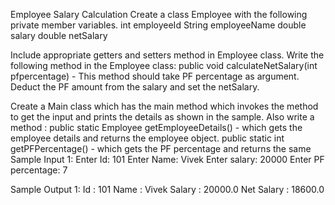 Employee Salary Calculation
Create a class Employee with the following private member variables.
  int employeeId
  String employeeName
  double salary
  double netSalary

Include appropriate getters and setters method in Employee class. 
Write the following method in the Employee class:
    public void calculateNetSalary(int pfpercentage)  - This method should take PF percentage as argument. 
    Deduct the PF amount from the salary and set the netSalary.  

Create a Main class which has the main method which invokes the method to get the input and prints the details as shown in the sample. 
Also write a method :
    public static Employee getEmployeeDetails() -  which gets the employee details and returns the employee object.
    public static int getPFPercentage() -  which gets the PF percentage and returns the same
Sample Input 1:
  Enter Id:
  101
  Enter Name:
  Vivek
  Enter salary:
  20000
  Enter PF percentage:
  7

Sample Output 1:
  Id : 101
  Name : Vivek
  Salary : 20000.0
  Net Salary : 18600.0



